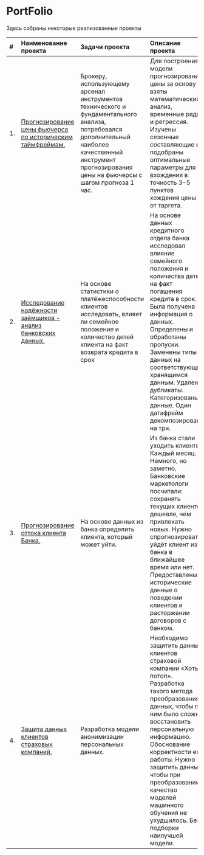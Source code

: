 # PortFolio

Здесь собраны некоторые реализованные проекты

|  #  | Наименование проекта        | Задачи проекта  | Описание проекта | Навыки и инструменты
|:----|:--------------------------- |:----------------|:-----------------|:-----------------
|  1. | [Прогнозирование цены фьючерса по историческим таймфреймам.](https://github.com/AlexandreFyodorov/PortFolio/blob/main/Price_Forecasting/Futures_stocks.ipynb) | Брокеру, использующему арсенал инструментов технического и фундаментального анализа, потребовался дополнительный наиболее качественный инструмент прогнозирования цены на фьючерсы с шагом прогноза 1 час.| Для построения модели прогнозирования цены за основу взяты математический анализ, временные ряды и регрессия. Изучены сезонные составляющие и подобраны оптимальные параметры для вхождения в точность 3-5 пунктов хождения цены от таргета. | Python, Pandas, Mathplotlob, Scikit-learn, исследовательский анализ данных, классификация.
|  2. | [Исследование надёжности заёмщиков - анализ банковских данных.](https://github.com/AlexandreFyodorov/PortFolio/tree/main/Reliability_Research) | На основе статистики о платёжеспособности клиентов исследовать, влияет ли семейное положение и количество детей клиента на факт возврата кредита в срок | На основе данных кредитного отдела банка исследовал влияние семейного положения и количества детей на факт погашения кредита в срок. Была получена информация о данных. Определены и обработаны пропуски. Заменены типы данных на соответствующие хранящимся данным. Удалены дубликаты. Категоризованы данные. Один датафрейм декомпозирован на три. | Python, Pandas, предобработка данных, дубликатов, пропусков, категоризация и декомпозиция данных.
|  3. | [Прогнозирование оттока клиента Банка.](https://github.com/AlexandreFyodorov/PortFolio/tree/main/Outflow_forecasting) | На основе данных из банка определить клиента, который может уйти. | Из банка стали уходить клиенты. Каждый месяц. Немного, но заметно. Банковские маркетологи посчитали: сохранять текущих клиентов дешевле, чем привлекать новых. Нужно спрогнозировать, уйдёт клиент из банка в ближайшее время или нет. Предоставлены исторические данные о поведении клиентов и расторжении договоров с банком. | Python, Pandas, Mathplotlob, Scikit-learn, классификация, подбор гиперпараметров, выбор модели МО.
|  4. | [Защита данных клиентов страховых компаний.](https://github.com/AlexandreFyodorov/PortFolio/tree/main/Personal_data_protection) | Разработка модели анонимизации персональных данных. | Необходимо защитить данные клиентов страховой компании «Хоть потоп». Разработка такого метода преобразования данных, чтобы по ним было сложно восстановить персональную информацию. Обоснование корректности его работы. Нужно защитить данные, чтобы при преобразовании качество моделей машинного обучения не ухудшилось. Без подборки наилучшей модели. | Python, Pandas, NumPy, Scikit-learn, линейная алгебра, регрессия.
